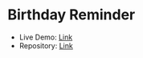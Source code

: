 # Birthday Reminder

-   Live Demo: [Link](https://birthday-reminder-47d2c8.netlify.app/)
-   Repository: [Link](https://github.com/VentsiGeorgiev/react-tutorial-and-projects/tree/main/projects/bday-reminder)
